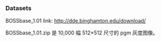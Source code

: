 ### Datasets

BOSSbase_1.01 link: http://dde.binghamton.edu/download/

BOSSbase_1.01.zip 是 10,000 幅 512×512 尺寸的 pgm 灰度图像。

